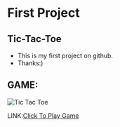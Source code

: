 # First Project
## Tic-Tac-Toe
- This is my first project on github.
- Thanks:)
## GAME:
![Tic Tac Toe](https://github.com/sanjoshsatsangi/Tic-Tac-Toe/assets/154961435/7edbf8f9-9c12-4857-a1f3-8be0f21bd417)

LINK:[Click To Play Game](https://sanjoshgametictactoe.netlify.app/)
